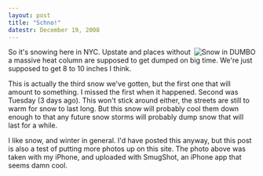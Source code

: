 ```yaml
---
layout: post
title: "Schno!"
datestr: December 19, 2008
---
```


<a href="http://wookie.smugmug.com/photos/439522514_ZGjyT-XL.jpg" title="Snow in DUMBO, looking towards the Manhattan Bridge"><img align="right" src="http://wookie.smugmug.com/photos/439522514_ZGjyT-Th.jpg" title="Snow in DUMBO" /></a>So it's snowing here in NYC.  Upstate and places without a massive heat column are supposed to get dumped on big time.  We're just supposed to get 8 to 10 inches I think.

This is actually the third snow we've gotten, but the first one that will amount to something.  I missed the first when it happened.  Second was Tuesday (3 days ago).  This won't stick around either, the streets are still to warm for snow to last long.  But this snow will probably cool them down enough to that any future snow storms will probably dump snow that will last for a while.

I like snow, and winter in general.  I'd have posted this anyway, but this post is also a test of putting more photos up on this site.  The photo above was taken with my iPhone, and uploaded with SmugShot, an iPhone app that seems damn cool.


